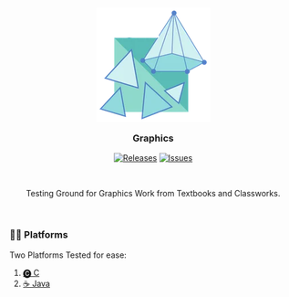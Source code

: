 <h3 align="center">
	<img src="./NOTES/Resources/icon.png" width="200" alt="Logo"/><br/>
	<img src="./NOTES/Resources/transparent.png" height="30" width="0px"/>
	Graphics
	<img src="./NOTES/Resources/transparent.png" height="30" width="0px"/>
</h3> 
<p align="center">
	<a href="https://github.com/ITSURENXD/get_closest/releases/latest">
		<img alt="Releases" src="https://img.shields.io/github/v/release/ITSURENXD/Graphics?style=for-the-badge&logo=github&color=F2CDCD&logoColor=D9E0EE&labelColor=302D41"/></a>
	<a href="https://github.com/ITSURENXD/get_closest/issues">
		<img alt="Issues" src="https://img.shields.io/github/issues/ITSURENXD/Graphics?style=for-the-badge&logo=gitbook&color=B5E8E0&logoColor=D9E0EE&labelColor=302D41"></a>
</p>
&nbsp;
<p align="center">Testing Ground for Graphics Work from Textbooks and Classworks.</p>
&nbsp;

### 👩‍💻 Platforms
Two Platforms Tested for ease:
1. [🅒 C](./NOTES/c.md)
2. [☕️ Java](./NOTES/java.md)

&nbsp;
----
